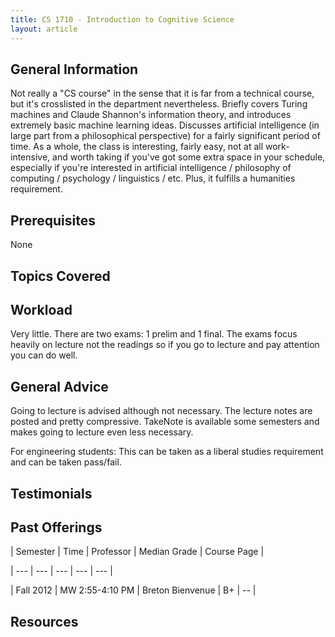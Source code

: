 ```yaml
---
title: CS 1710 - Introduction to Cognitive Science
layout: article
---
```




## General Information

Not really a "CS course" in the sense that it is far from a technical course, but it's crosslisted in the department nevertheless. Briefly covers Turing machines and Claude Shannon's information theory, and introduces extremely basic machine learning ideas. Discusses artificial intelligence (in large part from a philosophical perspective) for a fairly significant period of time. As a whole, the class is interesting, fairly easy, not at all work-intensive, and worth taking if you've got some extra space in your schedule, especially if you're interested in artificial intelligence / philosophy of computing / psychology / linguistics / etc. Plus, it fulfills a humanities requirement.



## Prerequisites

None



## Topics Covered



## Workload

Very little. There are two exams: 1 prelim and 1 final. The exams focus heavily on lecture not the readings so if you go to lecture and pay attention you can do well.



## General Advice

Going to lecture is advised although not necessary. The lecture notes are posted and pretty compressive. TakeNote is available some semesters and makes going to lecture even less necessary.



For engineering students: This can be taken as a liberal studies requirement and can be taken pass/fail.



## Testimonials



## Past Offerings



| Semester | Time | Professor | Median Grade | Course Page |

| --- | --- | --- | --- | --- |

| Fall 2012 | MW 2:55-4:10 PM | Breton Bienvenue | B+ | -- |



## Resources
